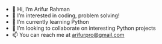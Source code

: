 - 👋 Hi, I’m Arifur Rahman
- 👀 I’m interested in coding, problem solving!
- 🌱 I’m currently learning Python
- 💞️ I’m looking to collaborate on interesting Python projects
- 📫 You can reach me at arifurpro@gmail.com

<!---
arifurtuc/arifurtuc is a ✨ special ✨ repository because its `README.md` (this file) appears on your GitHub profile.
You can click the Preview link to take a look at your changes.
--->
